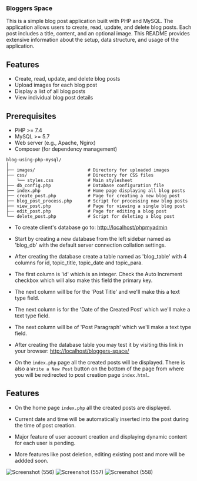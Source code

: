 ### Bloggers Space

This is a simple blog post application built with PHP and MySQL. The application allows users to create, read, update, and delete blog posts. Each post includes a title, content, and an optional image. This README provides extensive information about the setup, data structure, and usage of the application.

## Features

- Create, read, update, and delete blog posts
- Upload images for each blog post
- Display a list of all blog posts
- View individual blog post details

## Prerequisites

- PHP >= 7.4
- MySQL >= 5.7
- Web server (e.g., Apache, Nginx)
- Composer (for dependency management)

```
blog-using-php-mysql/
│
├── images/                    # Directory for uploaded images
├── css/                       # Directory for CSS files
│   └── styles.css             # Main stylesheet
├── db_config.php              # Database configuration file
├── index.php                  # Home page displaying all blog posts
├── create_post.php            # Page for creating a new blog post
├── blog_post_process.php      # Script for processing new blog posts
├── view_post.php              # Page for viewing a single blog post
├── edit_post.php              # Page for editing a blog post
└── delete_post.php            # Script for deleting a blog post

```

- To create client's database go to: <http://localhost/phpmyadmin>

- Start by creating a new database from the left sidebar named as 'blog_db' with the default server connection collation settings.

- After creating the database create a table named as 'blog_table' with 4 columns for id, topic_title, topic_date and topic_para.

- The first column is 'id' which is an integer. Check the Auto Increment checkbox which will also make this field the primary key.

- The next column will be for the 'Post Title' and we'll make this a text type field.

- The next column is for the 'Date of the Created Post' which we'll make a text type field.

- The next column will be of 'Post Paragraph' which we'll make a text type field.

- After creating the database table you may test it by visiting this link in your browser: <http://localhost/bloggers-space/>

- On the `index.php` page all the created posts will be displayed. There is also a `Write a New Post` button on the bottom of the page from where you will be redirected to post creation page `index.html`.

## Features

- On the home page `index.php` all the created posts are displayed.

- Current date and time will be automatically inserted into the post during the time of post creation.

- Major feature of user account creation and displaying dynamic content for each user is pending.

- More features like post deletion, editing existing post and more will be addded soon.

![Screenshot (556)](https://github.com/Aaditiiipatil/Website/assets/143029253/7deea20e-4fe3-48e8-a50b-3d350a65ddba)
![Screenshot (557)](https://github.com/Aaditiiipatil/Website/assets/143029253/41416c1d-358e-4674-b082-d0a5c276a9e1)
![Screenshot (558)](https://github.com/Aaditiiipatil/Website/assets/143029253/adea7073-521d-46b9-859d-8f1b5515af4b)



